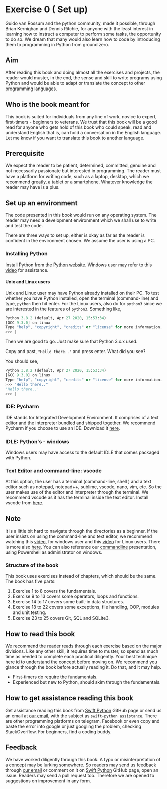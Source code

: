 # Exercise 0 ( Set up)

Guido van Rossum and the python community, made it possible, through Brian Kernighan and Dennis Ritchie, for anyone with the least interest in learning how to instruct a computer to perform some tasks, the opportunity to do so. We dream that many would also learn how to code by introducing them to programming in Python from ground zero.

## Aim

After reading this book and doing almost all the exercises and projects, the reader would muster, in the end, the sense and skill to write programs using Python and would be able to adapt or translate the concept to other programming languages.

## Who is the book meant for

This book is suited for individuals from any line of work, novice to expert, first-timers - beginners to veterans. We trust that this book will be a good read for anyone who gets hold of this book who could speak, read and understand English that is, can hold a conversation in the English language. Let me know if you want to translate this book to another language.

## Prerequisite

We expect the reader to be patient, determined, committed, genuine and not necessarily passionate but interested in programming. The reader must have a platform for writing code, such as a laptop, desktop, which we recommend greatly, a tablet or a smartphone. Whatever knowledge the reader may have is a plus.

## Set up an environment

The code presented in this book would run on any operating system. The reader may need a development environment which we shall use to write and test the code.

There are three ways to set up, either is okay as far as the reader is confident in the environment chosen. We assume the user is using a PC.

### Installing Python

Install Python from the [Python website][python-site]. Windows user may refer to this [video][python-on-windows] for assistance.

#### Unix and Linux users

Unix and Linux user may have Python already installed on their PC. To test whether you have Python installed, open the terminal (command-line) and type, `python` then hit enter. For the Linux users, also do for `python3` since we are interested in the features of `python3`. Something like,

```Python
Python 3.8.2 (default, Apr 27 2020, 15:53:34)
[GCC 9.3.0] on linux
Type "help", "copyright", "credits" or "license" for more information.
>>> |
```

Then we are good to go. Just make sure that Python 3.x.x used.

Copy and past, `"Hello there.."` and press enter. What did you see?

You should see,

```Python
Python 3.8.2 (default, Apr 27 2020, 15:53:34)
[GCC 9.3.0] on linux
Type "help", "copyright", "credits" or "license" for more information.
>>> "Hello there.."
'Hello there..'
>>> |
```

### IDE: Pycharm

IDE stands for Integrated Development Environment. It comprises of a text editor and the interpreter bundled and shipped together. We recommend Pycharm if you choose to use an IDE. Download it [here][pycharm-site].

### IDLE: Python's - windows

Windows users may have access to the default IDLE that comes packaged with Python.

### Text Editor and command-line: vscode

At this option, the user has a terminal (command-line, shell ) and a text editor such as notepad, notepad++, sublime, vscode, nano, vim, etc. So the user makes use of the editor and interpreter through the terminal. We recommend vscode as it has the terminal inside the text editor. Install vscode from [here][vscode-site].

## Note

It is a little bit hard to navigate through the directories as a beginner. If the user insists on using the command-line and text editor, we recommend watching this [video][windwos-cmd-site], for windows user and this [video][unix-linux-cmd-site] for Linux users. There is more also [here][advanced-cmd]. You can also reference our [commandline][cli-presentation] presentation, using Powershell as administrator on windows.

### Structure of the book

This book uses exercises instead of chapters, which should be the same. The book has five parts:

1. Exercise 1 to 8 covers the fundamentals.
1. Exercise 9 to 13 covers some operators, loops and functions.
1. Exercise 14 to 17 covers some built-in data structures.
1. Exercise 18 to 22 covers some exceptions, file handling, OOP, modules and unit testing.
1. Exercise 23 to 25 covers Git, SQL and SQLite3.

## How to read this book

We recommend the reader reads through each exercise based on the major divisions. Like any other skill, it requires time to muster, so spend as much time as needed to complete each practical diligently. Your best technique here id to understand the concept before moving on. We recommend you glance through the book before actually reading it. Do that, and it may help.

- First-timers do require the fundamentals.
- Experienced but new to Python, should skim through the fundamentals.

## How to get assistance reading this book

Get assistance reading this book from [Swift Python][swift-python-site] GitHub page or send us an email at [our email](mailto:popecan1000@gmail.com), with the subject as `swift-python assistance`. There are other programming platforms on telegram, Facebook or even copy and paste the error into google or just googling the problem, checking StackOverflow. For beginners, find a coding buddy.

## Feedback

We have worked diligently through this book. A typo or misinterpretation of a concept may be lurking somewhere. So readers may send us feedback through [our email](mailto:popecan1000@gmail.com) or comment on it on [Swift Python][swift-python-site] GitHub page, open an issue. Readers may send a pull request too. Therefore we are opened to suggestions on improvement in any form.

#

[python-site]: https://www.python.org/downloads/
[python-on-windows]: https://www.youtube.com/results?search_query=how+to+install+Python+on+windows
[vscode-site]: https://code.visualstudio.com/
[pycharm-site]: https://www.jetbrains.com/pycharm/download/
[windwos-cmd-site]: https://www.youtube.com/watch?v=MBBWVgE0ewk&list=PL6gx4Cwl9DGDV6SnbINlVUd0o2xT4JbMu
[unix-linux-cmd-site]: https://www.youtube.com/watch?v=IVquJh3DXUA
[advanced-cmd]: https://www.youtube.com/playlist?list=PL6gx4Cwl9DGCkg2uj3PxUWhMDuTw3VKjM
[swift-python-site]: https://github.com/Otumian-empire/swift-python
[our-email]: popecan1000@gmail.com
[cli-presentation]: https://github.com/Otumian-empire/CLI-presentation
